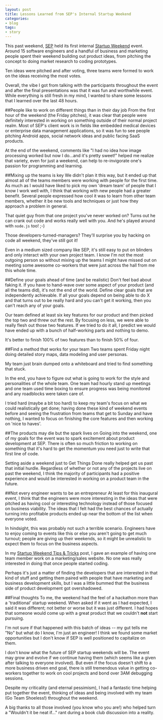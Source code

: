 ```yaml
---
layout: post
title: Lessons Learned from SEP's Internal Startup Weekend
categories:
- blog
tags:
- story
---
```


This past weekend, [SEP](http://www.sep.com/) held its first internal 
[Startup Weekend](http://indianapolis.startupweekend.org/) event. Around 15 
software engineers and a handful of business and marketing people spent their weekend building out product 
ideas, from pitching the concept to doing market research to coding prototypes. 

Ten ideas were pitched and after voting, three teams were formed to work on the ideas receiving the most
votes.

Overall, the vibe I got from talking with the participants throughout the event and after the final
presentations was that it was fun and worthwhile event. While everything is still fresh in my mind, I
wanted to share some lessons that I learned over the last 48 hours.

##People like to work on different things than in their day job
From the first hour of the weekend (the Friday pitches), it was clear that people were definitely
interested in working on something outside of their normal project realm. Most of SEP's client work
is in fields like embedded medical devices or enterprise data management applications, so it was fun
to see people pitching Android apps, social network ideas and public facing SaaS products.

At the end of the weekend, comments like "I had no idea how image processing worked but now I do...and
it's pretty sweet!" helped me realize that variety, even for just a weekend, can help to re-invigorate
one's passion for programming and learning.

##Mixing up the teams is key
We didn't plan it this way, but it ended up that almost all of the teams members were working with people
for the first time. As much as I would have liked to pick my own 'dream team' of people that I know I work
well with, I think that working with new people had a greater benefit. Several people expressed how cool it
was to learn from other team members, whether it be new tools and techniques or just how they approach a
problem in general. 

That quiet guy from that one project you've never worked on? Turns out he can crank out code and works 
really well with you. And he's played around with `node.js` too! ;-)

Those developers-turned-managers? They'll surprise you by hacking on code all weekend, they've still got it!

Even in a medium sized company like SEP, it's still easy to put on blinders and only interact with your
own project team. I know I'm not the most outgoing person so without mixing up the teams I might have missed 
out on meeting some awesome co-workers that were just across the hall from me this whole time.

##Define your goals ahead of time (and be realistic)
Don't feel bad about faking it. If you have to hand-wave over some aspect of your product (and all the teams
did), it's not the end of the world. Define clear goals that are independently achievable. If all your goals
depend on being able to do X and that turns out to be really hard and you can't get it working, then you can't
reach any of your goals. 

Our team defined at least six key features for our product and then picked the top
two and threw out the rest. By focusing on less, we were able to really flesh out those two features. If
we tried to do it all, I predict we would have ended up with a bunch of half-working parts and nothing to demo.

It's better to finish 100% of two features than to finish 50% of four.

##Find a method that works for your team
Two teams spent Friday night doing detailed story maps, data modeling and user personas. 

My team just brain dumped onto a whiteboard and tried to find something that stuck. 

In the end, you have to figure out what is going to work for the style and personalities of the 
whole team. One team had hourly stand up meetings and one team used time boxing to ensure progress was 
being monitored and any roadblocks were taken care of.

I tried hard (maybe a bit too hard) to keep my team's focus on what we could realistically get done;
having done these kind of weekend events before and seeing the frustration from teams that get to Sunday
and have nothing, I wanted to focus on finishing the core features and then working on 'nice to haves'.

##The products may die but the spark lives on
Going into the weekend, one of my goals for the event was to spark excitement about product development 
at SEP. There is often so much friction to working on something that it's hard to get the momentum you need 
just to write that first line of code. 

Setting aside a weekend just to Get Things Done really helped get us past that initial hurdle. Regardless of 
whether or not any of the projects live on past the weekend, I think the majority of participants had a positive 
experience and would be interested in working on a product team in the future.

##Not every engineer wants to be an entrepreneur
At least for this inaugural event, I think that the engineers were more interesting in the ideas that were 
pitched as having cool or interesting technology instead of those focused on business viability. The ideas 
that I felt had the best chances of actually turning into profitable products ended up near the bottom of
the list when everyone voted.

In hindsight, this was probably not such a terrible scenario. Engineers have to enjoy coming to events like 
this or else you aren't going to get much turnout; people are giving up their weekends, so it might be 
unrealistic to expect them to focus on the business aspects.

In my [Startup Weekend Tips & Tricks](/blog/2011/06/18/startup-weekend-tip-tricks.html) post, I gave an example of 
having one team member work on a marketing/sales website. No one was really interested in 
doing that once people started coding.

Perhaps it's just a matter of finding the developers that are interested in that kind of stuff and getting them
paired with people that have marketing and business development skills, but I was a little bummed that the 
business side of product development got overshadowed.

##Final thoughts
To me, the weekend had the feel of a hackathon more than a 'traditional' startup weekend. When asked if it
went as I had expected, I said it was different; not better or worse but it was just different. I had hopes
that someone would come up with a great product that we couldn't **not** start pursuing. 

I'm not sure if that happened with this batch of ideas -- my gut tells me "No" but what do I know, I'm 
just an engineer! I think we found some market opportunities but I don't know if SEP is well positioned to 
capitalize on them.

I don't know what the future of SEP startup weekends will be. The event may grow and evolve if we 
continue having them (which seems like a given after talking to everyone involved). But even if the focus doesn't 
shift to a more business driven end goal, there is still tremendous value in getting co-workers together to work on 
cool projects and bond over 3AM debugging sessions. 

Despite my criticality (and eternal pessimism), I had a fantastic time helping put together the event, 
thinking of ideas and being involved with my team (Go Team Shoeless!) throughout the weekend.

A big thanks to all those involved (you know who you are!) who helped turn a "Wouldn't it be neat if..." rant
during a book club discussion into a reality.
